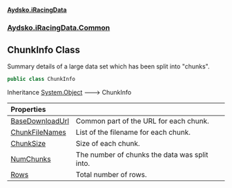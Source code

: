 #### [Aydsko.iRacingData](index.md 'index')
### [Aydsko.iRacingData.Common](index.md#Aydsko.iRacingData.Common 'Aydsko.iRacingData.Common')

## ChunkInfo Class

Summary details of a large data set which has been split into "chunks".

```csharp
public class ChunkInfo
```

Inheritance [System.Object](https://docs.microsoft.com/en-us/dotnet/api/System.Object 'System.Object') &#129106; ChunkInfo

| Properties | |
| :--- | :--- |
| [BaseDownloadUrl](ChunkInfo.BaseDownloadUrl.md 'Aydsko.iRacingData.Common.ChunkInfo.BaseDownloadUrl') | Common part of the URL for each chunk. |
| [ChunkFileNames](ChunkInfo.ChunkFileNames.md 'Aydsko.iRacingData.Common.ChunkInfo.ChunkFileNames') | List of the filename for each chunk. |
| [ChunkSize](ChunkInfo.ChunkSize.md 'Aydsko.iRacingData.Common.ChunkInfo.ChunkSize') | Size of each chunk. |
| [NumChunks](ChunkInfo.NumChunks.md 'Aydsko.iRacingData.Common.ChunkInfo.NumChunks') | The number of chunks the data was split into. |
| [Rows](ChunkInfo.Rows.md 'Aydsko.iRacingData.Common.ChunkInfo.Rows') | Total number of rows. |
